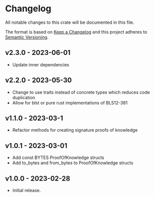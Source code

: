 # Changelog

All notable changes to this crate will be documented in this file.

The format is based on [Keep a Changelog](http://keepachangelog.com/en/1.0.0/)
and this project adheres to [Semantic Versioning](https://semver.org/spec/v2.0.0.html).

## v2.3.0 - 2023-06-01

- Update inner dependencies

## v2.2.0 - 2023-05-30

- Change to use traits instead of concrete types which reduces code duplication
- Allow for blst or pure rust implementations of BLS12-381

## v1.1.0 - 2023-03-1

- Refactor methods for creating signature proofs of knowledge

## v1.0.1 - 2023-03-01

- Add const BYTES ProofOfKnowledge structs
- Add to_bytes and from_bytes to ProofOfKnowledge structs

## v1.0.0 - 2023-02-28

- Initial release.
